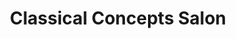 ---
title: "Classical Concepts Salon"
url: /saratoga-springs/classical-concepts-salon/
shop: beauty
---